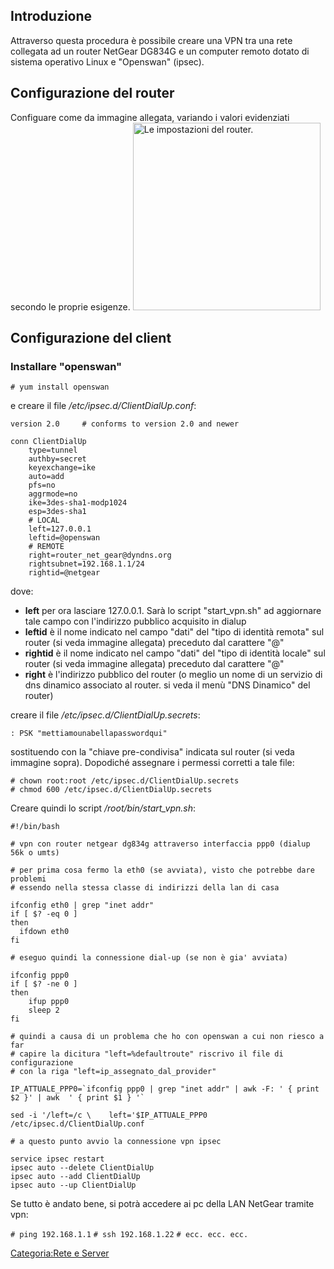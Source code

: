Introduzione
------------

Attraverso questa procedura è possibile creare una VPN tra una rete collegata ad un router NetGear DG834G e un computer remoto dotato di sistema operativo Linux e "Openswan" (ipsec).

Configurazione del router
-------------------------

Configuare come da immagine allegata, variando i valori evidenziati secondo le proprie esigenze. <img src="NetGear.jpg" title="fig:Le impostazioni del router." alt="Le impostazioni del router." width="300" />

Configurazione del client
-------------------------

### Installare "openswan"

`# yum install openswan`

e creare il file */etc/ipsec.d/ClientDialUp.conf*:

    version 2.0     # conforms to version 2.0 and newer

    conn ClientDialUp
        type=tunnel
        authby=secret
        keyexchange=ike
        auto=add
        pfs=no
        aggrmode=no
        ike=3des-sha1-modp1024
        esp=3des-sha1
        # LOCAL
        left=127.0.0.1
        leftid=@openswan
        # REMOTE
        right=router_net_gear@dyndns.org
        rightsubnet=192.168.1.1/24
        rightid=@netgear

dove:

-   **left** per ora lasciare 127.0.0.1. Sarà lo script "start\_vpn.sh" ad aggiornare tale campo con l'indirizzo pubblico acquisito in dialup
-   **leftid** è il nome indicato nel campo "dati" del "tipo di identità remota" sul router (si veda immagine allegata) preceduto dal carattere "@"
-   **rightid** è il nome indicato nel campo "dati" del "tipo di identità locale" sul router (si veda immagine allegata) preceduto dal carattere "@"
-   **right** è l'indirizzo pubblico del router (o meglio un nome di un servizio di dns dinamico associato al router. si veda il menù "DNS Dinamico" del router)

creare il file */etc/ipsec.d/ClientDialUp.secrets*:

`: PSK "mettiamounabellapasswordqui"`

sostituendo con la "chiave pre-condivisa" indicata sul router (si veda immagine sopra).
Dopodiché assegnare i permessi corretti a tale file:

`# chown root:root /etc/ipsec.d/ClientDialUp.secrets`
`# chmod 600 /etc/ipsec.d/ClientDialUp.secrets`

Creare quindi lo script */root/bin/start\_vpn.sh*:

    #!/bin/bash

    # vpn con router netgear dg834g attraverso interfaccia ppp0 (dialup 56k o umts)

    # per prima cosa fermo la eth0 (se avviata), visto che potrebbe dare problemi
    # essendo nella stessa classe di indirizzi della lan di casa

    ifconfig eth0 | grep "inet addr"
    if [ $? -eq 0 ]
    then
      ifdown eth0
    fi

    # eseguo quindi la connessione dial-up (se non è gia' avviata)

    ifconfig ppp0
    if [ $? -ne 0 ]
    then
        ifup ppp0
        sleep 2
    fi

    # quindi a causa di un problema che ho con openswan a cui non riesco a far 
    # capire la dicitura "left=%defaultroute" riscrivo il file di configurazione
    # con la riga "left=ip_assegnato_dal_provider"

    IP_ATTUALE_PPP0=`ifconfig ppp0 | grep "inet addr" | awk -F: ' { print $2 }' | awk  ' { print $1 } '`

    sed -i '/left=/c \    left='$IP_ATTUALE_PPP0 /etc/ipsec.d/ClientDialUp.conf

    # a questo punto avvio la connessione vpn ipsec

    service ipsec restart
    ipsec auto --delete ClientDialUp
    ipsec auto --add ClientDialUp
    ipsec auto --up ClientDialUp

Se tutto è andato bene, si potrà accedere ai pc della LAN NetGear tramite vpn:

`# ping 192.168.1.1`
`# ssh 192.168.1.22`
`# ecc. ecc. ecc.`

[Categoria:Rete e Server](Categoria:Rete_e_Server "wikilink")
